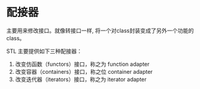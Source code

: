 # 配接器

主要用来修改接口。就像转接口一样, 将一个对class封装变成了另外一个功能的class。

STL 主要提供如下三种配接器：

1.  改变仿函数（functors）接口，称之为 function adapter
2.  改变容器（containers）接口，称之位 container adapter
3.  改变迭代器（iterators）接口，称之为 iterator adapter

